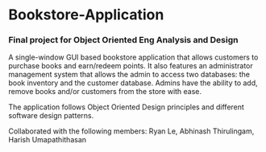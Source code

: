 # Bookstore-Application

### Final project for Object Oriented Eng Analysis and Design     

A single-window GUI based bookstore application that allows customers to purchase books and earn/redeem points. It also features an administrator management system that allows the admin to access two databases: the book inventory and the customer database. Admins have the ability to add, remove books and/or customers from the store with ease. 

The application follows Object Oriented Design principles and different software design patterns.

Collaborated with the following members: Ryan Le, Abhinash Thirulingam, Harish Umapathithasan
